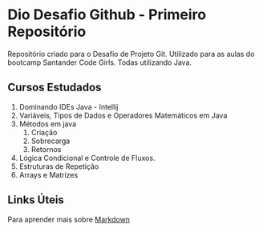 # Dio Desafio Github - Primeiro Repositório

Repositório criado para o Desafio de Projeto Git. Utilizado para as aulas do bootcamp Santander Code Girls. Todas utilizando Java.

## Cursos Estudados

1. Dominando IDEs Java - Intellij
2. Variáveis, Tipos de Dados e Operadores Matemáticos em Java
3. Métodos em java
   1. Criação
   2. Sobrecarga
   3. Retornos
4. Lógica Condicional e Controle de Fluxos.
5. Estruturas de Repetição
6. Arrays e Matrizes

## Links Úteis

Para aprender mais sobre [Markdown](https://www.markdownguide.org/basic-syntax/)

